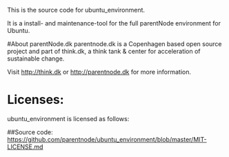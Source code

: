 This is the source code for ubuntu_environment.

It is a install- and maintenance-tool for the full parentNode environment for Ubuntu.

#About parentNode.dk
parentnode.dk is a Copenhagen based open source project and part of think.dk, a think tank & center for acceleration of sustainable change. 

Visit http://think.dk or http://parentnode.dk for more information.

# Licenses:
ubuntu_environment is licensed as follows:

##Source code:
https://github.com/parentnode/ubuntu_environment/blob/master/MIT-LICENSE.md
